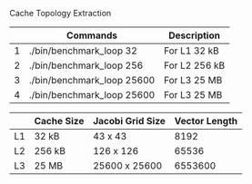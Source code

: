 Cache Topology Extraction

|   | Commands | Description |
| ------------- | ------------- | ------------- |
| 1 | ./bin/benchmark_loop 32 | For L1 32 kB |
| 2 | ./bin/benchmark_loop 256 | For L2 256 kB |
| 3 | ./bin/benchmark_loop 25600 | For L3 25 MB |
| 4 | ./bin/benchmark_loop 25600 | For L3 25 MB |




|    | Cache Size | Jacobi Grid Size | Vector Length
|----------|----------|----------|----------|
| L1 | 32 kB| 43 x 43 | 8192|
| L2| 256 kB | 126 x 126 | 65536  |
| L3 | 25 MB | 25600 x 25600 | 6553600 |





